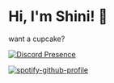 # Hi, I'm Shini! 🎈
want a cupcake?

[![Discord Presence](https://lanyard.cnrad.dev/api/703994517971533935?hideDiscrim=true)](https://discord.com/users/:id)

[![spotify-github-profile](https://spotify-github-profile.vercel.app/api/view?uid=31nwsq7jc2jgpznkhutgyikbpoze&cover_image=true&theme=default&show_offline=false&background_color=121212&interchange=false&bar_color=53b14f&bar_color_cover=false)](https://github.com/kittinan/spotify-github-profile)
